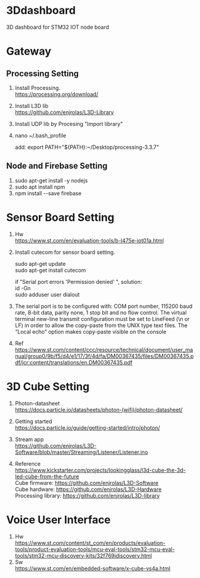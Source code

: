 # 3Ddashboard
3D dashboard for STM32 IOT node board

# Gateway
## Processing Setting
1. Install Processing.  
  https://processing.org/download/
2. Install L3D lib  
  https://github.com/enjrolas/L3D-Library
3. Install UDP lib by Procesing "Import library"
4. nano ~/.bash_profile

   add:     export PATH="${PATH}:~/Desktop/processing-3.3.7"

## Node and Firebase Setting
1. sudo apt-get install -y nodejs  
2. sudo apt install npm   
3. npm install --save firebase  


# Sensor Board Setting  
1. Hw    
   https://www.st.com/en/evaluation-tools/b-l475e-iot01a.html   
2. Install cutecom for sensor board setting.

   sudo apt-get update  
   sudo apt-get install cutecom  

   if "Serial port errors 'Permission denied' ", solution:   
   id -Gn  
   sudo adduser user dialout  
3.  The serial port is to be configured with: COM port number, 115200 baud rate, 8-bit data,
parity none, 1 stop bit and no flow control.  The virtual terminal new-line transmit configuration must be set to LineFeed (\n or LF) in
order to allow the copy-paste from the UNIX type text files. The “Local echo” option makes copy-paste visible on the console

4.  Ref  
   https://www.st.com/content/ccc/resource/technical/document/user_manual/group0/9b/f5/d4/e1/17/3f/4d/fa/DM00367435/files/DM00367435.pdf/jcr:content/translations/en.DM00367435.pdf
  
# 3D Cube Setting
1. Photon-datasheet  
   https://docs.particle.io/datasheets/photon-(wifi)/photon-datasheet/ 
2. Getting started  
   https://docs.particle.io/guide/getting-started/intro/photon/ 
3. Stream app  
   https://github.com/enjrolas/L3D-Software/blob/master/Streaming/Listener/Listener.ino 
  
4. Reference   
   https://www.kickstarter.com/projects/lookingglass/l3d-cube-the-3d-led-cube-from-the-future   
   Cube firmware:  https://github.com/enjrolas/L3D-Software   
   Cube hardware:  https://github.com/enjrolas/L3D-Hardware   
   Processing library:  https://github.com/enjrolas/L3D-library   

# Voice User Interface  
1. Hw  
   https://www.st.com/content/st_com/en/products/evaluation-tools/product-evaluation-tools/mcu-eval-tools/stm32-mcu-eval-tools/stm32-mcu-discovery-kits/32f769idiscovery.html   
2. Sw   
   https://www.st.com/en/embedded-software/x-cube-vs4a.html  
   
